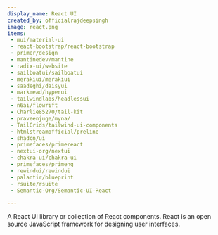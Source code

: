 ```yaml
---
display_name: React UI
created_by: officialrajdeepsingh
image: react.png
items:
 - mui/material-ui
 - react-bootstrap/react-bootstrap
 - primer/design
 - mantinedev/mantine
 - radix-ui/website
 - sailboatui/sailboatui
 - merakiui/merakiui
 - saadeghi/daisyui
 - markmead/hyperui
 - tailwindlabs/headlessui
 - n6ai/flowrift
 - Charlie85270/tail-kit
 - praveenjuge/myna/
 - TailGrids/tailwind-ui-components
 - htmlstreamofficial/preline
 - shadcn/ui
 - primefaces/primereact
 - nextui-org/nextui
 - chakra-ui/chakra-ui
 - primefaces/primeng
 - rewindui/rewindui
 - palantir/blueprint
 - rsuite/rsuite
 - Semantic-Org/Semantic-UI-React

---
```


A React UI library or collection of React components. React is an open source JavaScript framework for designing user interfaces.